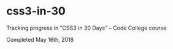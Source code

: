 # css3-in-30

Tracking progress in "CSS3 in 30 Days" – Code College course

Completed May 16th, 2018
